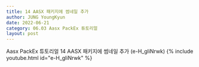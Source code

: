 ```yaml
---
title: 14 AASX 패키지에 썸네일 추가
author: JUNG YoungKyun
date: 2022-06-21
category: 06.03 Aasx PackEx 튜토리얼
layout: post
---
```


Aasx PackEx 튜토리얼 14 AASX 패키지에 썸네일 추가 (e-H_gliNrwk)
{% include youtube.html id="e-H_gliNrwk" %}

